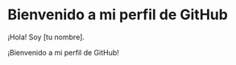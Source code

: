<!DOCTYPE html>
<html>
<head>

</head>
<body>
  <div class="container">
    <h1>Bienvenido a mi perfil de GitHub</h1>
    <p>¡Hola! Soy [tu nombre].</p>
    <p>¡Bienvenido a mi perfil de GitHub!</p>
  </div>
</body>
</html>
